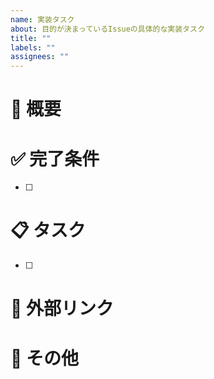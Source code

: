 ```yaml
---
name: 実装タスク
about: 目的が決まっているIssueの具体的な実装タスク
title: ""
labels: ""
assignees: ""
---
```


# <!-- 必須 --> :book: 概要 <!-- 何を実装するのか -->

# <!-- 必須 --> :white_check_mark: 完了条件 <!-- 何ができれば完了か -->

- [ ]

# <!-- 必須 --> :clipboard: タスク <!-- 完了条件を満たすためのタスク -->

- [ ]

# <!-- 任意 --> :link: 外部リンク <!-- 参照や成果物置き場など -->

# <!-- 任意 --> :memo: その他 <!-- 実装時の懸念点など -->
